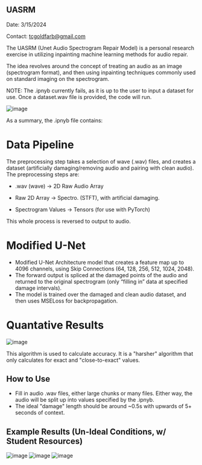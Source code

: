## UASRM

Date: 3/15/2024

Contact: tcgoldfarb@gmail.com

The UASRM (Unet Audio Spectrogram Repair Model) is a personal research exercise in utilizing inpainting machine learning
methods for audio repair.

The idea revolves around the concept of treating an audio as an image (spectrogram format), and then using inpainting techniques
commonly used on standard imaging on the spectrogram.

NOTE: The .ipnyb currently fails, as it is up to the user to input a dataset for use. Once a dataset.wav file is provided, the code will run.

![image](https://github.com/Todd-C-Goldfarb/UASRM/assets/132838573/ff60a346-6170-488b-a6d5-de2a5bc18345)

As a summary, the .ipnyb file contains:

# Data Pipeline
The preprocessing step takes a selection of wave (.wav) files, and creates a dataset (artificially damaging/removing audio and pairing with clean audio).
The preprocessing steps are:
- .wav (wave) -> 2D Raw Audio Array

- Raw 2D Array -> Spectro. (STFT), with artificial damaging.

- Spectrogram Values -> Tensors (for use with PyTorch)

This whole process is reversed to output to audio.

# Modified U-Net
- Modified U-Net Architecture model that creates a feature map up to 4096 channels, using Skip Connections (64, 128, 256, 512, 1024, 2048).
- The forward output is spliced at the damaged points of the audio and returned to the original spectrogram (only “filling in” data at specified damage intervals).
- The model is trained over the damaged and clean audio dataset, and then uses MSELoss for backpropagation.

# Quantative Results
![image](https://github.com/Todd-C-Goldfarb/UASRM/assets/132838573/404e49dc-2e58-4a43-bc87-7edbf7049110)

This algorithm is used to calculate accuracy.
It is a "harsher" algorithm that only calculates for exact and "close-to-exact" values.

## How to Use
- Fill in audio .wav files, either large chunks or many files. Either way, the audio will be split up into values specified by the .ipnyb.
- The ideal "damage" length should be around ~0.5s with upwards of 5+ seconds of context.

## Example Results (Un-Ideal Conditions, w/ Student Resources)
![image](https://github.com/Todd-C-Goldfarb/UASRM/assets/132838573/2de56532-f192-4520-97c2-de685b5a8cef)
![image](https://github.com/Todd-C-Goldfarb/UASRM/assets/132838573/7ac4babf-cfbb-478b-b034-b5167f606108)
![image](https://github.com/Todd-C-Goldfarb/UASRM/assets/132838573/378a52b2-185d-4bb8-b6a3-ce4cd786d246)

  
